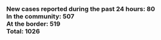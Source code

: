 ### New cases reported during the past 24 hours: 80<br/>In the community: 507<br/>At the border: 519<br/>Total: 1026